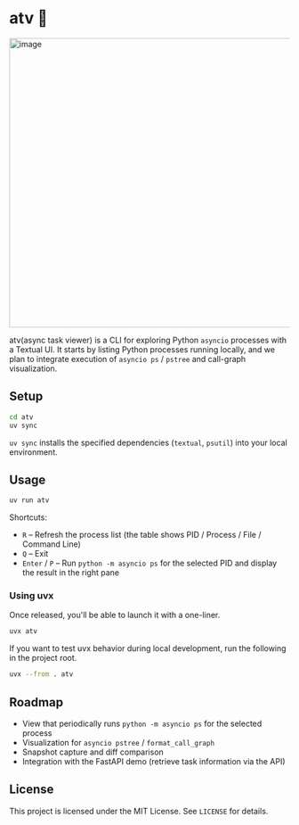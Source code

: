 # atv 🌱

<img width="1000" height="519" alt="image" src="https://github.com/user-attachments/assets/8924ea48-1cf8-407d-80e5-2ece78cf62c4" />


atv(async task viewer) is a CLI for exploring Python `asyncio` processes with a Textual UI. It starts by listing Python processes running locally, and we plan to integrate execution of `asyncio ps` / `pstree` and call-graph visualization.

## Setup

```bash
cd atv
uv sync
```

`uv sync` installs the specified dependencies (`textual`, `psutil`) into your local environment.

## Usage

```bash
uv run atv
```

Shortcuts:

- `R` – Refresh the process list (the table shows PID / Process / File / Command Line)
- `Q` – Exit
- `Enter` / `P` – Run `python -m asyncio ps` for the selected PID and display the result in the right pane

### Using uvx

Once released, you'll be able to launch it with a one-liner.

```bash
uvx atv
```

If you want to test uvx behavior during local development, run the following in the project root.

```bash
uvx --from . atv
```

## Roadmap

- View that periodically runs `python -m asyncio ps` for the selected process
- Visualization for `asyncio pstree` / `format_call_graph`
- Snapshot capture and diff comparison
- Integration with the FastAPI demo (retrieve task information via the API)

## License

This project is licensed under the MIT License. See `LICENSE` for details.
